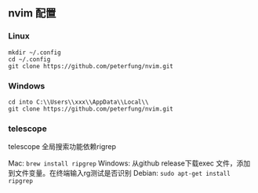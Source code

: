 ## nvim 配置
### Linux
```
mkdir ~/.config 
cd ~/.config
git clone https://github.com/peterfung/nvim.git
```

### Windows
```
cd into C:\\Users\\xxx\\AppData\\Local\\
git clone https://github.com/peterfung/nvim.git
```

### telescope
telescope 全局搜索功能依赖rigrep

Mac: `brew install ripgrep`
Windows: 从github release下载exec 文件，添加到文件变量。在终端输入rg测试是否识别
Debian: `sudo apt-get install ripgrep`
